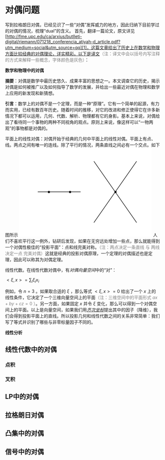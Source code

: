 # 对偶问题
写到拉格朗日对偶，已经见识了一些“对偶”发挥威力的地方，因此归纳下目前学过的对偶的情况，梳理“dual”的含义。
首先，翻译一篇论文，原文详见[http://fme.upc.edu/ca/arxius/butlleti-digital/riemann/071218_conferencia_atiyah-d_article.pdf?utm_medium=social&utm_source=qq][1]，这篇文章给出了历史上在数学和物理方面比较经典的对偶理论，详实精彩。以下是译文<font color=gray>（注：译文中会以括号内写注释的方式来解释一些概念，字体颜色是灰色）</font>：

**数学和物理中的对偶**

**摘要**：对偶是数学中最历史悠久、成果丰富的思想之一。本文调查它的历史，揭示对偶是如何被推广以及如何指导了数学的发展，并给出一些最近对偶在物理和数学上应用的新发现和新猜想。

**引言**：数学上的对偶不是一个定理，而是一种“原理”。它有一个简单的起源，有力而实用，已经有数百年历史。随着时间的推移，对它的改进和修正使得它在许多新情况下都可以运用，几何、代数、解析、物理都有它的身影。基本上来说，对偶给出了看待同一个事物的两种不同视角的观点。原则上来说，像这样可以“一物两观”的事物都是对偶的。

平面上的线性对偶：对偶开始于经典的几何中平面上的线性对偶。平面上有点、线。两点之间有唯一的连线。除了平行的情况，两条直线之间必有一个交点。如下图所示
![figure 1](../../common-sense/aline.jpg)
人们不喜欢平行这一例外，钻研后发现，如果在无穷远处增加一些点，那么就能得到一个对偶性极佳的“投影平面”：点和线完美对称。<font color=gray>（注：两点决定一条直线 与 两线决定一点 完美对偶）</font>这就是经典的投影对偶原理，一个定理的对偶描述也是定理，因此可以称其为对偶定理。

线性代数。在线性代数对偶中，有*对偶向量空间*中的“对”：

$<\xi,x>=\sum_i\xi_i x_i$

例如，令 $n=3$ 。如果取合适的 $\xi$ ，那么等式 $<\xi,x>=0$ 给出了一个 $x$ 上的线性条件，它决定了一个三维向量空间上的平面<font color=gray>（注：三维空间中的平面形式 $ax+by+cz=0$ ）</font>。另一方面，如果固定 $x$ 并令 $\xi$ 变化，那么可以得到一个对偶空间上的平面。以上是向量空间，如果我们用[*齐次坐标*](nt.md)提出其中的因子（降维），我们会得到投影平面上的直线。所以投影几何和线性代数之间的关系非常简单：我们写了等式并识别了哪些与非零标量因子不同的。

**线性分析**






## 线性代数中的对偶
### 点积
### 叉积

## LP中的对偶

## 拉格朗日对偶

## 凸集中的对偶

## 信号中的对偶


[1]:http://fme.upc.edu/ca/arxius/butlleti-digital/riemann/071218_conferencia_atiyah-d_article.pdf?utm_medium=social&utm_source=qq
